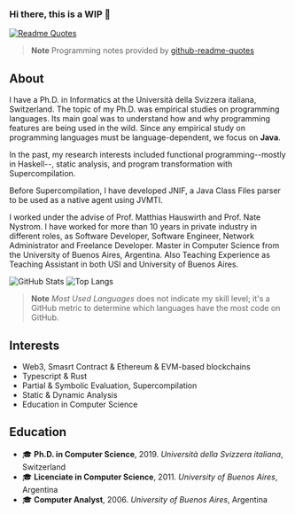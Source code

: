 ### Hi there, this is a **WIP** 👋

[![Readme Quotes](https://quotes-github-readme.vercel.app/api?type=horizontal&theme=dark)](https://github.com/piyushsuthar/github-readme-quotes)

> **Note** Programming notes provided by [github-readme-quotes](https://github.com/PiyushSuthar/github-readme-quotes)

## About

I have a Ph.D. in Informatics at the Università della Svizzera italiana, Switzerland.
The topic of my Ph.D. was empirical studies on programming languages.
Its main goal was to understand how and why programming features are being used in the wild.
Since any empirical study on programming languages must be language-dependent, we focus on **Java**.

In the past, my research interests included functional programming--mostly in Haskell--, static analysis, and program transformation with Supercompilation.

Before Supercompilation, I have developed JNIF, a Java Class Files parser to be used as a native agent using JVMTI.

I worked under the advise of Prof. Matthias Hauswirth and Prof. Nate Nystrom.
I have worked for more than 10 years in private industry in different roles, as Software Developer, Software Engineer, Network Administrator and Freelance Developer.
Master in Computer Science from the University of Buenos Aires, Argentina.
Also Teaching Experience as Teaching Assistant in both USI and University of Buenos Aires.

![GitHub Stats](https://github-readme-stats.vercel.app/api?username=acuarica&show_icons=true&theme=radical)
![Top Langs](https://github-readme-stats.vercel.app/api/top-langs/?username=acuarica&layout=compact)

> **Note** _Most Used Languages_ does not indicate my skill level; it's a GitHub metric to determine which languages have the most code on GitHub.

## Interests

- Web3, Smasrt Contract & Ethereum & EVM-based blockchains
- Typescript & Rust
- Partial & Symbolic Evaluation, Supercompilation
- Static & Dynamic Analysis
- Education in Computer Science

## Education

- 🎓 **Ph.D. in Computer Science**, 2019. _Università della Svizzera italiana_, Switzerland
- 🎓 **Licenciate in Computer Science**, 2011. _University of Buenos Aires_, Argentina
- 🎓 **Computer Analyst**, 2006. _University of Buenos Aires_, Argentina

<!--
**acuarica/acuarica** is a ✨ _special_ ✨ repository because its `README.md` (this file) appears on your GitHub profile.

Here are some ideas to get you started:

- 🔭 I’m currently working on ...
- 🌱 I’m currently learning ...
- 👯 I’m looking to collaborate on ...
- 🤔 I’m looking for help with ...
- 💬 Ask me about ...
- 📫 How to reach me: ...
- 😄 Pronouns: ...
- ⚡ Fun fact: ...
-->
